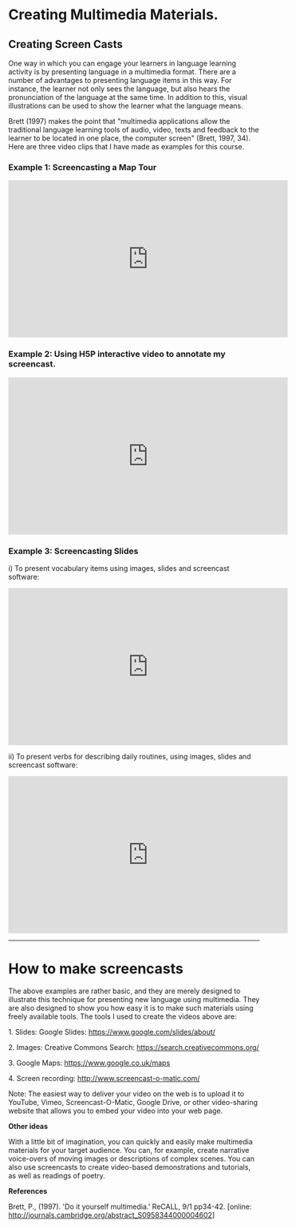 <h1>Creating Multimedia Materials.</h1>
<h2>Creating Screen Casts</h2> 
<p>One way in which you can engage your learners in language learning activity is by presenting language in a multimedia format. There are a number of advantages to presenting language items in this way. For instance, the learner not only sees the language, but also hears the pronunciation of the language at the same time. In addition to this, visual illustrations can be used to show the learner what the language means.</p>

<p>Brett (1997) makes the point that "multimedia applications allow the traditional language learning tools of audio, video, texts and feedback to the learner to be located in one place, the computer screen" (Brett, 1997, 34).
Here are three video clips that I have made as examples for this course.</p>

<h3>Example 1: Screencasting a Map Tour</h3>
<iframe width="560" height="315" src="https://www.youtube.com/embed/A8o3ViIHrPY?rel=0" frameborder="0" allowfullscreen></iframe>

<h3>Example 2: Using H5P interactive video to annotate my screencast.</h3>
<iframe src="https://h5p.org/h5p/embed/145783" width="560" height="315" frameborder="0" allowfullscreen="allowfullscreen"></iframe>

<h3>Example 3: Screencasting Slides</h3>

i) To present vocabulary items using images, slides and screencast software:

<iframe width="560" height="315" src="https://www.youtube.com/embed/RRRnZIXocN0?rel=0" frameborder="0" allowfullscreen></iframe>

ii) To present verbs for describing daily routines, using images, slides and screencast software:

<iframe width="560" height="315" src="https://www.youtube.com/embed/jW7tt0Ut3dM?rel=0" frameborder="0" allowfullscreen></iframe>

<hr> 

<h1>How to make screencasts</h1>
<p>The above examples are rather basic, and they are merely designed to illustrate this technique for presenting new language using multimedia. They are also designed to show you how easy it is to make such materials using freely available tools. The tools I used to create the videos above are:</p>
<p>1. Slides: Google Slides: <a href="https://www.google.com/slides/about/">https://www.google.com/slides/about/</a></p>
<p>2. Images: Creative Commons Search: <a href="https://search.creativecommons.org/">https://search.creativecommons.org/</a></p>
<p>3. Google Maps: <a href="https://www.google.co.uk/maps">https://www.google.co.uk/maps</a></p>
<p>4. Screen recording: <a href="http://www.screencast-o-matic.com/">http://www.screencast-o-matic.com/</a></p>
<p>Note: The easiest way to deliver your video on the web is to upload it to YouTube, Vimeo, Screencast-O-Matic, Google Drive, or other video-sharing website that allows you to embed your video into your web page.</p>
<p><strong>Other ideas</strong></p>
<p>With a little bit of imagination, you can quickly and easily make multimedia materials for your target audience. You can, for example, create narrative voice-overs of moving images or descriptions of complex scenes. You can also use screencasts to create video-based demonstrations and tutorials, as well as readings of poetry.</p>
<p><strong>References</strong></p>
<p>Brett, P., (1997). 'Do it yourself multimedia.' ReCALL, 9/1 pp34-42. [online: <a href="http://journals.cambridge.org/abstract_S0958344000004602">http://journals.cambridge.org/abstract_S0958344000004602</a>]</p>

